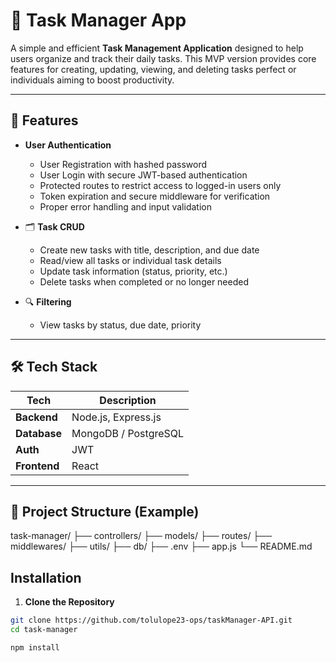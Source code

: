 # 📝 Task Manager App

A simple and efficient **Task Management Application** designed to help users organize and track their daily tasks. This MVP version provides core features for creating, updating, viewing, and deleting tasks perfect or individuals aiming to boost productivity.

---

## 🚀 Features

- **User Authentication**
  - User Registration with hashed password
  - User Login with secure JWT-based authentication
  - Protected routes to restrict access to logged-in users only
  - Token expiration and secure middleware for verification
  - Proper error handling and input validation

- 🗂️ **Task CRUD**
  - Create new tasks with title, description, and due date
  - Read/view all tasks or individual task details
  - Update task information (status, priority, etc.)
  - Delete tasks when completed or no longer needed


- 🔍 **Filtering**
  - View tasks by status, due date, priority

---

## 🛠️ Tech Stack

| Tech        | Description               |
|-------------|---------------------------|
| **Backend** | Node.js, Express.js       |
| **Database**| MongoDB / PostgreSQL      |
| **Auth**    | JWT      |
| **Frontend**| React |

---

## 📁 Project Structure (Example)

task-manager/
├── controllers/
├── models/
├── routes/
├── middlewares/
├── utils/
├── db/
├── .env
├── app.js
└── README.md


## Installation

1. **Clone the Repository**

```bash
git clone https://github.com/tolulope23-ops/taskManager-API.git
cd task-manager

npm install
